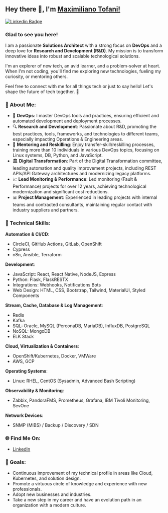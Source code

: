 Hey there 👋, I'm [Maximiliano Tofani!](https://github.com/your-username)
----------------------------------------------------------------

[![Linkedin Badge](https://img.shields.io/badge/-LinkedIn-0e76a8?style=flat-square&logo=Linkedin&logoColor=white)](https://linkedin.com/in/maximilianotofani[])

### Glad to see you here!  

I am a passionate **Solutions Architect** with a strong focus on **DevOps** and a deep love for **Research and Development (R&D)**. My mission is to transform innovative ideas into robust and scalable technological solutions.

I'm an explorer of new tech, an avid learner, and a problem-solver at heart. When I'm not coding, you'll find me exploring new technologies, fueling my curiosity, or mentoring others.

Feel free to connect with me for all things tech or just to say hello! Let's shape the future of tech together. 🌟

### 🌟 About Me:

-   🎯 **DevOps**: I master DevOps tools and practices, ensuring efficient and automated development and deployment processes.
-   🔍 **Research and Development**: Passionate about R&D, promoting the best practices, tools, frameworks, and technologies to different teams, especially impacting Operations & Engineering areas.
-   🧠 **Mentoring and Reskilling**: Enjoy transfer-skill/reskilling processes, training more than 10 individuals in various DevOps topics, focusing on Linux systems, DB, Python, and JavaScript.
-   🏛️ **Digital Transformation**: Part of the Digital Transformation committee, leading automation and quality improvement projects, including REST APIs/API Gateway architectures and modernizing legacy platforms.
-   📈 **Lead Monitoring & Performance**: Led monitoring (Fault & Performance) projects for over 12 years, achieving technological modernization and significant cost reductions.
-   📊 **Project Management**: Experienced in leading projects with internal teams and contracted consultants, maintaining regular contact with industry suppliers and partners.

### 🚀 Technical Skills:

**Automation & CI/CD**:

-   CircleCI, GitHub Actions, GitLab, OpenShift
-   Cypress
-   n8n, Ansible, Terraform

**Development**:

-   JavaScript: React, React Native, NodeJS, Express
-   Python: Flask, FlaskRESTX
-   Integrations: Webhooks, Notifications Bots
-   Web Design: HTML, CSS, Bootstrap, Tailwind, MaterialUI, Styled Components

**Stream, Cache, Database & Log Management**:

-   Redis
-   Kafka
-   SQL: Oracle, MySQL (PerconaDB, MariaDB), InfluxDB, PostgreSQL
-   NoSQL: MongoDB
-   ELK Stack

**Cloud, Virtualization & Containers**:

-   OpenShift/Kubernetes, Docker, VMWare
-   AWS, GCP

**Operating Systems**:

-   Linux: RHEL, CentOS (Sysadmin, Advanced Bash Scripting)

**Observability & Monitoring**:

-   Zabbix, PandoraFMS, Prometheus, Grafana, IBM Tivoli Monitoring, SevOne

**Network Devices**:

-   SNMP (MIBS) / Backup / Discovery / SDN

### 🌐 Find Me On:

-   [LinkedIn](https://www.linkedin.com/in/maximilianotofani)


### 🌟 Goals:

-   Continuous improvement of my technical profile in areas like Cloud, Kubernetes, and solution design.
-   Promote a virtuous circle of knowledge and experience with new professionals.
-   Adopt new businesses and industries.
-   Take a new step in my career and have an evolution path in an organization with a modern culture.
